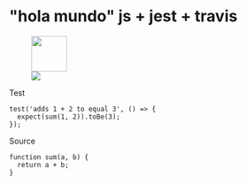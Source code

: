# "hola mundo" js + jest + travis

<figure>
 <img src="https://pbs.twimg.com/media/DTWeg6DVMAE2Em1.png" height="64" width="64">
  <figcaption> <img src="https://travis-ci.com/GeeksHubsAcademy/hola-mundo-testing-js-jest-travis.svg?branch=master" heigth="20" witdh="40" href="https://travis-ci.com/GeeksHubsAcademy/hola-mundo-testing-js-jest-travis"> </figcaption>
</figure>


Test
```
test('adds 1 + 2 to equal 3', () => {
  expect(sum(1, 2)).toBe(3);
});
```

Source
```
function sum(a, b) {
  return a + b;
}
 
```
